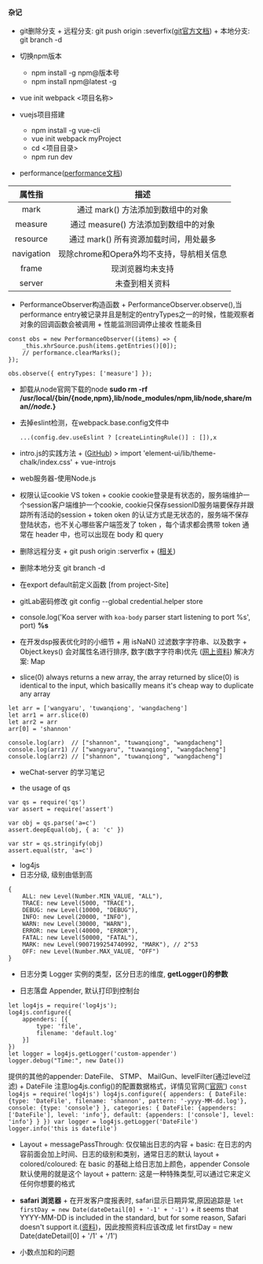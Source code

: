 #### 杂记
+ git删除分支
		+ 远程分支: git push origin :severfix([git官方文档](https://git-scm.com/book/zh/v1/Git-%E5%88%86%E6%94%AF-%E8%BF%9C%E7%A8%8B%E5%88%86%E6%94%AF))
		+ 本地分支: git branch -d <BranchName>

+ 切换npm版本
    + npm install -g npm@版本号
    + npm install npm@latest -g

+ vue init webpack <项目名称>

+ vuejs项目搭建
    + npm install -g vue-cli
    + vue init webpack myProject
    + cd <项目目录>
    + npm run dev

+ performance([performance文档](https://www.cnblogs.com/bldxh/p/6857324.html))

| 属性指      | 描述                                 |
| :--------: | :---------------------------------:  |
| mark       | 通过 mark() 方法添加到数组中的对象       |
| measure    | 通过 measure() 方法添加到数组中的对象    |
| resource   | 通过 mark() 所有资源加载时间，用处最多    |
| navigation | 现除chrome和Opera外均不支持，导航相关信息 |
| frame      | 现浏览器均未支持                        |
| server     | 未查到相关资料                         |


+ PerformanceObserver构造函数
		+ PerformanceObserver.observe(),当performance entry被记录并且是制定的entryTypes之一的时候，性能观察者对象的回调函数会被调用
		+ 性能监测回调停止接收 性能条目
```
const obs = new PerformanceObserver((items) => {
	_this.xhrSource.push(items.getEntries()[0]);
	// performance.clearMarks();
});

obs.observe({ entryTypes: ['measure'] });
```

+ 卸载从node官网下载的node
    **sudo rm -rf /usr/local/{bin/{node,npm},lib/node_modules/npm,lib/node,share/man/*/node.*}**

+ 去掉eslint检测，在webpack.base.config文件中
    ```
    ...(config.dev.useEslint ? [createLintingRule()] : []),x
    ```
+ intro.js的实践方法
		+ ([GitHub](https://github.com/usablica/intro.js/))
		> import 'element-ui/lib/theme-chalk/index.css'
		+ vue-introjs

+ web服务器-使用Node.js

+ 权限认证cookie VS token
		+ cookie cookie登录是有状态的，服务端维护一个session客户端维护一个cookie, cookie只保存sessionID服务端要保存并跟踪所有活动的session
		+ token oken 的认证方式是无状态的，服务端不保存登陆状态，也不关心哪些客户端签发了 token ，每个请求都会携带 token 通常在 header 中，也可以出现在 body 和 query

+ 删除远程分支 
		+ git push origin :serverfix 
		+ ([相关](https://git-scm.com/book/zh/v1/Git-%E5%88%86%E6%94%AF-%E8%BF%9C%E7%A8%8B%E5%88%86%E6%94%AF))

+ 删除本地分支
		git branch -d <BranchName>

+ 在export default前定义函数 [from project-Site]

+ gitLab密码修改
    git config --global credential.helper store

+ console.log('Koa server with `koa-body` parser start listening to port %s', port)  **%s**

+ 在开发dsp报表优化时的小细节
		+ 用 isNaN() 过滤数字字符串、以及数字 
		+ Object.keys() 会对属性名进行排序, 数字(数字字符串)优先 ([网上资料](http://jartto.wang/2016/10/25/does-js-guarantee-object-property-order/))
				解决方案: Map

+ slice(0) always returns a new array,  the array returned by slice(0) is identical to the input, which basicallly means it's cheap way to duplicate any array
```
let arr = ['wangyaru', 'tuwanqiong', 'wangdacheng']
let arr1 = arr.slice(0)
let arr2 = arr
arr[0] = 'shannon'

console.log(arr)  // ["shannon", "tuwanqiong", "wangdacheng"]
console.log(arr1) // ["wangyaru", "tuwanqiong", "wangdacheng"]
console.log(arr2) // ["shannon", "tuwanqiong", "wangdacheng"]
```

+ weChat-server 的学习笔记


+ the usage of qs
```
var qs = require('qs')
var assert = require('assert')

var obj = qs.parse('a=c')
assert.deepEqual(obj, { a: 'c' })

var str = qs.stringify(obj)
assert.equal(str, 'a=c')
```

+ log4js
+ 日志分级, 级别由低到高
```
{
	ALL: new Level(Number.MIN_VALUE, "ALL"),
	TRACE: new Level(5000, "TRACE"),
	DEBUG: new Level(10000, "DEBUG"),
	INFO: new Level(20000, "INFO"),
	WARN: new Level(30000, "WARN"),
	ERROR: new Level(40000, "ERROR"),
	FATAL: new Level(50000, "FATAL"),
	MARK: new Level(9007199254740992, "MARK"), // 2^53
	OFF: new Level(Number.MAX_VALUE, "OFF")
}
```
		
+ 日志分类 Logger 实例的类型，区分日志的维度, **getLogger()的参数**

+ 日志落盘 Appender, 默认打印到控制台
```
let log4js = require('log4js');
log4js.configure({
	appenders: [{
		type: 'file',
		filename: 'default.log'
	}]
})
let logger = log4js.getLogger('custom-appender')
logger.debug("Time:", new Date())
```
提供的其他的appender: DateFile、 STMP、 MailGun、levelFilter(通过level过滤)
		+ DateFile 注意log4js.config()的配置数据格式，详情见官网(['官网'](https://github.com/log4js-node/log4js-node))
		```
		const log4js = require('log4js')
		log4js.configure({
			appenders: {
				DateFile: {type: 'DateFile', filename: 'shannon', pattern: '-yyyy-MM-dd.log'},
				console: {type: 'console'}
			},
			categories: {
				DateFile: {appenders: ['DateFile'], level: 'info'},
				default: {appenders: ['console'], level: 'info'}
			}
		})
		var logger = log4js.getLogger('DateFile')
		logger.info('this is datefile')
		```

+ Layout
		+ messagePassThrough: 仅仅输出日志的内容
		+ basic: 在日志的内容前面会加上时间、日志的级别和类别，通常日志的默认 layout
		+ colored/coloured: 在 basic 的基础上给日志加上颜色，appender Console 默认使用的就是这个 layout
		+ pattern: 这是一种特殊类型,可以通过它来定义任何你想要的格式

+ **safari 浏览器**
		+ 在开发客户度报表时, safari显示日期异常,原因追踪是
		```
		let firstDay = new Date(dateDetail[0] + '-1' + '-1')
		```
		+ it seems that YYYY-MM-DD is included in the standard, but for some reason, Safari doesn't support it.([资料](https://stackoverflow.com/questions/4310953/invalid-date-in-safari))，因此按照资料应该改成 let firstDay = new Date(dateDetail[0] + '/1' + '/1')

+ 小数点加和的问题		






